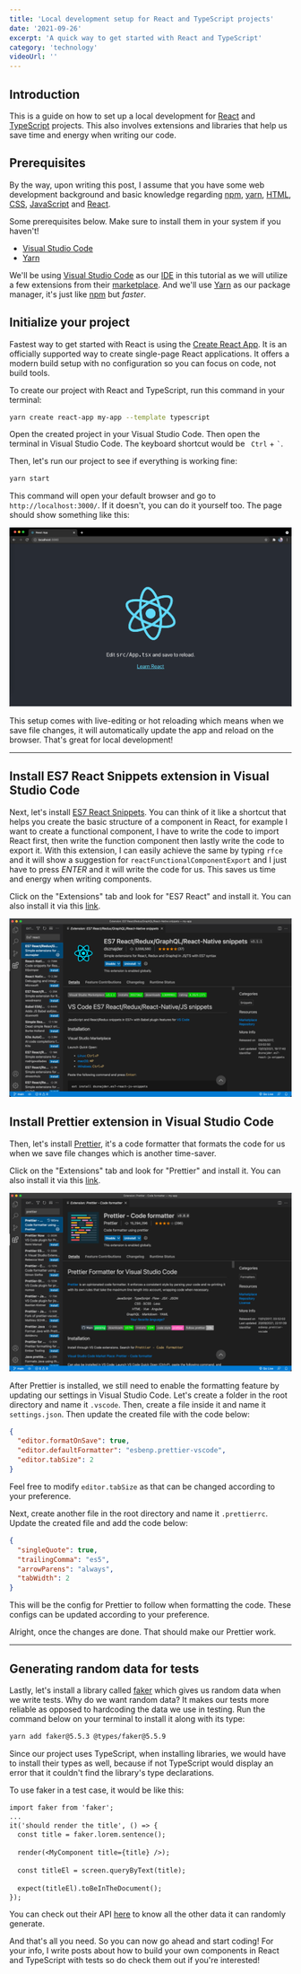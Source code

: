 ```yaml
---
title: 'Local development setup for React and TypeScript projects'
date: '2021-09-26'
excerpt: 'A quick way to get started with React and TypeScript'
category: 'technology'
videoUrl: ''
---
```


## Introduction

This is a guide on how to set up a local development for [React](https://reactjs.org/) and [TypeScript](https://www.typescriptlang.org/) projects. This also involves extensions and libraries that help us save time and energy when writing our code.

## Prerequisites

By the way, upon writing this post, I assume that you have some web development background and basic knowledge regarding [npm](https://www.npmjs.com/), [yarn](https://classic.yarnpkg.com/lang/en/), [HTML](https://developer.mozilla.org/en-US/docs/Web/HTML), [CSS](https://developer.mozilla.org/en-US/docs/Web/CSS), [JavaScript](https://developer.mozilla.org/en-US/docs/Web/JavaScript) and [React](https://reactjs.org/).

Some prerequisites below. Make sure to install them in your system if you haven't!

- [Visual Studio Code](https://code.visualstudio.com/)
- [Yarn](https://classic.yarnpkg.com/lang/en/)

We'll be using [Visual Studio Code](https://code.visualstudio.com/) as our [IDE](https://en.wikipedia.org/wiki/Integrated_development_environment) in this tutorial as we will utilize a few extensions from their [marketplace](https://marketplace.visualstudio.com/vscode). And we'll use [Yarn](https://classic.yarnpkg.com/lang/en/) as our package manager, it's just like [npm](https://www.npmjs.com/) but _faster_.

## Initialize your project

Fastest way to get started with React is using the [Create React App](https://create-react-app.dev/). It is an officially supported way to create single-page React applications. It offers a modern build setup with no configuration so you can focus on code, not build tools.

To create our project with React and TypeScript, run this command in your terminal:

```bash
yarn create react-app my-app --template typescript
```

Open the created project in your Visual Studio Code. Then open the terminal in Visual Studio Code. The keyboard shortcut would be ` Ctrl` + `` ` ``.

Then, let's run our project to see if everything is working fine:

```bash
yarn start
```

This command will open your default browser and go to `http://localhost:3000/`. If it doesn't, you can do it yourself too. The page should show something like this:

![Screenshot of Create React App default page](/images/posts/local-development-setup-for-react-and-typescript-projects/create-react-app-default-page.png)

This setup comes with live-editing or hot reloading which means when we save file changes, it will automatically update the app and reload on the browser. That's great for local development!

---

## Install ES7 React Snippets extension in Visual Studio Code

Next, let's install [ES7 React Snippets](https://marketplace.visualstudio.com/items?itemName=dsznajder.es7-react-js-snippets). You can think of it like a shortcut that helps you create the basic structure of a component in React, for example I want to create a functional component, I have to write the code to import React first, then write the function component then lastly write the code to export it. With this extension, I can easily achieve the same by typing `rfce` and it will show a suggestion for `reactFunctionalComponentExport` and I just have to press _ENTER_ and it will write the code for us. This saves us time and energy when writing components.

Click on the "Extensions" tab and look for "ES7 React" and install it. You can also install it via this [link](https://marketplace.visualstudio.com/items?itemName=dsznajder.es7-react-js-snippets).

![Screenshot of how to install ES7 React Snippets extension in Visual Studio Code](/images/posts/local-development-setup-for-react-and-typescript-projects/install-es7-react-snippets-extension-in-visual-studio-code.png)

## Install Prettier extension in Visual Studio Code

Then, let's install [Prettier](https://prettier.io/), it's a code formatter that formats the code for us when we save file changes which is another time-saver.

Click on the "Extensions" tab and look for "Prettier" and install it. You can also install it via this [link](https://marketplace.visualstudio.com/items?itemName=esbenp.prettier-vscode).

![Screenshot of how to install Prettier extension in Visual Studio Code](/images/posts/local-development-setup-for-react-and-typescript-projects/install-prettier-extension-in-visual-studio-code.png)

After Prettier is installed, we still need to enable the formatting feature by updating our settings in Visual Studio Code. Let's create a folder in the root directory and name it `.vscode`. Then, create a file inside it and name it `settings.json`. Then update the created file with the code below:

```json
{
  "editor.formatOnSave": true,
  "editor.defaultFormatter": "esbenp.prettier-vscode",
  "editor.tabSize": 2
}
```

Feel free to modify `editor.tabSize` as that can be changed according to your preference.

Next, create another file in the root directory and name it `.prettierrc`. Update the created file and add the code below:

```json
{
  "singleQuote": true,
  "trailingComma": "es5",
  "arrowParens": "always",
  "tabWidth": 2
}
```

This will be the config for Prettier to follow when formatting the code. These configs can be updated according to your preference.

Alright, once the changes are done. That should make our Prettier work.

---

## Generating random data for tests

Lastly, let's install a library called [faker](https://github.com/Marak/faker.js) which gives us random data when we write tests. Why do we want random data? It makes our tests more reliable as opposed to hardcoding the data we use in testing. Run the command below on your terminal to install it along with its type:

```bash
yarn add faker@5.5.3 @types/faker@5.5.9
```

Since our project uses TypeScript, when installing libraries, we would have to install their types as well, because if not TypeScript would display an error that it couldn't find the library's type declarations.

To use faker in a test case, it would be like this:

```tsx
import faker from 'faker';
...
it('should render the title', () => {
  const title = faker.lorem.sentence();

  render(<MyComponent title={title} />);

  const titleEl = screen.queryByText(title);

  expect(titleEl).toBeInTheDocument();
});
```

You can check out their API [here](https://github.com/marak/faker.js#api) to know all the other data it can randomly generate.

And that's all you need. So you can now go ahead and start coding! For your info, I write posts about how to build your own components in React and TypeScript with tests so do check them out if you're interested!
